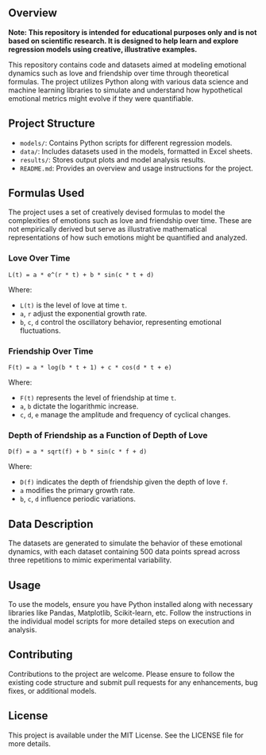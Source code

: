 
## Overview
**Note: This repository is intended for educational purposes only and is not based on scientific research. It is designed to help learn and explore regression models using creative, illustrative examples.**

This repository contains code and datasets aimed at modeling emotional dynamics such as love and friendship over time through theoretical formulas. The project utilizes Python along with various data science and machine learning libraries to simulate and understand how hypothetical emotional metrics might evolve if they were quantifiable.

## Project Structure
- `models/`: Contains Python scripts for different regression models.
- `data/`: Includes datasets used in the models, formatted in Excel sheets.
- `results/`: Stores output plots and model analysis results.
- `README.md`: Provides an overview and usage instructions for the project.

## Formulas Used
The project uses a set of creatively devised formulas to model the complexities of emotions such as love and friendship over time. These are not empirically derived but serve as illustrative mathematical representations of how such emotions might be quantified and analyzed.

### Love Over Time
```
L(t) = a * e^(r * t) + b * sin(c * t + d)
```
Where:
- `L(t)` is the level of love at time `t`.
- `a`, `r` adjust the exponential growth rate.
- `b`, `c`, `d` control the oscillatory behavior, representing emotional fluctuations.

### Friendship Over Time
```
F(t) = a * log(b * t + 1) + c * cos(d * t + e)
```
Where:
- `F(t)` represents the level of friendship at time `t`.
- `a`, `b` dictate the logarithmic increase.
- `c`, `d`, `e` manage the amplitude and frequency of cyclical changes.

### Depth of Friendship as a Function of Depth of Love
```
D(f) = a * sqrt(f) + b * sin(c * f + d)
```
Where:
- `D(f)` indicates the depth of friendship given the depth of love `f`.
- `a` modifies the primary growth rate.
- `b`, `c`, `d` influence periodic variations.

## Data Description
The datasets are generated to simulate the behavior of these emotional dynamics, with each dataset containing 500 data points spread across three repetitions to mimic experimental variability.

## Usage
To use the models, ensure you have Python installed along with necessary libraries like Pandas, Matplotlib, Scikit-learn, etc. Follow the instructions in the individual model scripts for more detailed steps on execution and analysis.

## Contributing
Contributions to the project are welcome. Please ensure to follow the existing code structure and submit pull requests for any enhancements, bug fixes, or additional models.

## License
This project is available under the MIT License. See the LICENSE file for more details.
